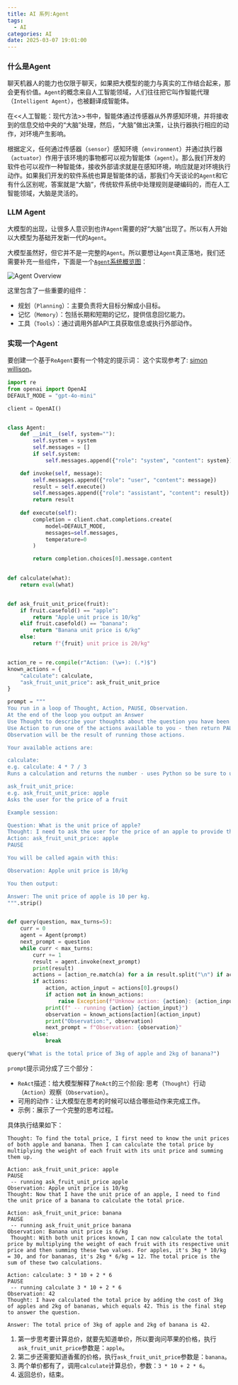 ```yaml
---
title: AI 系列:Agent
tags:
  - AI
categories: AI
date: 2025-03-07 19:01:00
---
```


### 什么是Agent

聊天机器人的能力也仅限于聊天，如果把大模型的能力与真实的工作结合起来，那会更有价值。`Agent`的概念来自人工智能领域，人们往往把它叫作智能代理（`Intelligent Agent`），也被翻译成智能体。

在<<人工智能：现代方法>>书中，智能体通过传感器从外界感知环境，并将接收到的信息交给中央的“大脑”处理，然后，“大脑”做出决策，让执行器执行相应的动作，对环境产生影响。

根据定义，任何通过传感器（`sensor`）感知环境（`environment`）并通过执行器（`actuator`）作用于该环境的事物都可以视为智能体（`agent`）。那么我们开发的软件也可以视作一种智能体，接收外部请求就是在感知环境，响应就是对环境执行动作。如果我们开发的软件系统也算是智能体的话，那我们今天谈论的`Agent`和它有什么区别呢，答案就是“大脑”，传统软件系统中处理规则是硬编码的，而在人工智能领域，大脑是灵活的。

### LLM Agent

大模型的出现，让很多人意识到也许`Agent`需要的好“大脑”出现了。所以有人开始以大模型为基础开发新一代的`Agent`。

大模型虽然好，但它并不是一完整的`Agent`。所以要想让`Agent`真正落地，我们还需要补充一些组件，下面是一个[`Agent`系统概览图](https://lilianweng.github.io/posts/2023-06-23-agent/agent-overview.png)：

![Agent Overview](/images/ai/agent-overview.png)

这里包含了一些重要的组件：

- 规划（`Planning`）：主要负责将大目标分解成小目标。
- 记忆（`Memory`）：包括长期和短期的记忆，提供信息回忆能力。
- 工具（`Tools`）：通过调用外部API工具获取信息或执行外部动作。


### 实现一个Agent

要创建一个基于`ReAgent`要有一个特定的提示词：
这个实现参考了: [simon willison](https://til.simonwillison.net/llms/python-react-pattern)。

```python
import re
from openai import OpenAI
DEFAULT_MODE = "gpt-4o-mini"

client = OpenAI()


class Agent:
    def __init__(self, system=""):
        self.system = system
        self.messages = []
        if self.system:
            self.messages.append({"role": "system", "content": system})

    def invoke(self, message):
        self.messages.append({"role": "user", "content": message})
        result = self.execute()
        self.messages.append({"role": "assistant", "content": result})
        return result
    
    def execute(self):
        completion = client.chat.completions.create(
            model=DEFAULT_MODE,
            messages=self.messages,
            temperature=0
        )

        return completion.choices[0].message.content
    

def calculate(what):
    return eval(what)


def ask_fruit_unit_price(fruit):
    if fruit.casefold() == "apple":
        return "Apple unit price is 10/kg"
    elif fruit.casefold() == "banana":
        return "Banana unit price is 6/kg"
    else:
        return f"{fruit} unit price is 20/kg"


action_re = re.compile(r"Action: (\w+): (.*)$")
known_actions = {
    "calculate": calculate,
    "ask_fruit_unit_price": ask_fruit_unit_price
}

prompt = """
You run in a loop of Thought, Action, PAUSE, Observation.
At the end of the loop you output an Answer
Use Thought to describe your thoughts about the question you have been asked.
Use Action to run one of the actions available to you - then return PAUSE.
Observation will be the result of running those actions.

Your available actions are:

calculate:
e.g. calculate: 4 * 7 / 3
Runs a calculation and returns the number - uses Python so be sure to use floating point syntax if necessary

ask_fruit_unit_price:
e.g. ask_fruit_unit_price: apple
Asks the user for the price of a fruit

Example session:

Question: What is the unit price of apple?
Thought: I need to ask the user for the price of an apple to provide the unit price. 
Action: ask_fruit_unit_price: apple
PAUSE

You will be called again with this:

Observation: Apple unit price is 10/kg

You then output:

Answer: The unit price of apple is 10 per kg.
""".strip()


def query(question, max_turns=5):
    curr = 0
    agent = Agent(prompt)
    next_prompt = question
    while curr < max_turns:
        curr += 1
        result = agent.invoke(next_prompt)
        print(result)
        actions = [action_re.match(a) for a in result.split("\n") if action_re.match(a)]
        if actions:
            action, action_input = actions[0].groups()
            if action not in known_actions:
                raise Exception(f"Unknow action: {action}: {action_input}")
            print(f" -- running {action} {action_input}")
            observation = known_actions[action](action_input)
            print("Observation:", observation)
            next_prompt = f"Observation: {observation}"
        else:
            break

query("What is the total price of 3kg of apple and 2kg of banana?")

```

`prompt`提示词分成了三个部分：
- `ReAct`描述：给大模型解释了`ReAct`的三个阶段: 思考（`Thought`）行动（`Action`）观察（`Observation`）。
- 可用的动作：让大模型在思考的时候可以结合哪些动作来完成工作。
- 示例：展示了一个完整的思考过程。


具体执行结果如下：
```
Thought: To find the total price, I first need to know the unit prices of both apple and banana. Then I can calculate the total price by multiplying the weight of each fruit with its unit price and summing them up.

Action: ask_fruit_unit_price: apple
PAUSE
 -- running ask_fruit_unit_price apple
Observation: Apple unit price is 10/kg
Thought: Now that I have the unit price of an apple, I need to find the unit price of a banana to calculate the total price. 

Action: ask_fruit_unit_price: banana
PAUSE
 -- running ask_fruit_unit_price banana
Observation: Banana unit price is 6/kg
 Thought: With both unit prices known, I can now calculate the total price by multiplying the weight of each fruit with its respective unit price and then summing these two values. For apples, it's 3kg * 10/kg = 30, and for bananas, it's 2kg * 6/kg = 12. The total price is the sum of these two calculations.

Action: calculate: 3 * 10 + 2 * 6
PAUSE
 -- running calculate 3 * 10 + 2 * 6
Observation: 42
Thought: I have calculated the total price by adding the cost of 3kg of apples and 2kg of bananas, which equals 42. This is the final step to answer the question.

Answer: The total price of 3kg of apple and 2kg of banana is 42.
```

1. 第一步思考要计算总价，就要先知道单价，所以要询问苹果的价格，执行`ask_fruit_unit_price`参数是：`apple`。
2. 第二步还需要知道香蕉的价格，执行`ask_fruit_unit_price`参数是：`banana`。
3. 两个单价都有了，调用`calculate`计算总价，参数：`3 * 10 + 2 * 6`。
4. 返回总价，结束。

